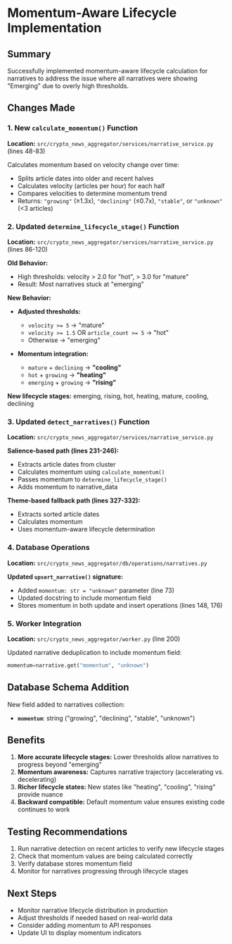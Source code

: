 # Momentum-Aware Lifecycle Implementation

## Summary
Successfully implemented momentum-aware lifecycle calculation for narratives to address the issue where all narratives were showing "Emerging" due to overly high thresholds.

## Changes Made

### 1. New `calculate_momentum()` Function
**Location:** `src/crypto_news_aggregator/services/narrative_service.py` (lines 48-83)

Calculates momentum based on velocity change over time:
- Splits article dates into older and recent halves
- Calculates velocity (articles per hour) for each half
- Compares velocities to determine momentum trend
- Returns: `"growing"` (≥1.3x), `"declining"` (≤0.7x), `"stable"`, or `"unknown"` (<3 articles)

### 2. Updated `determine_lifecycle_stage()` Function
**Location:** `src/crypto_news_aggregator/services/narrative_service.py` (lines 86-120)

**Old Behavior:**
- High thresholds: velocity > 2.0 for "hot", > 3.0 for "mature"
- Result: Most narratives stuck at "emerging"

**New Behavior:**
- **Adjusted thresholds:**
  - `velocity >= 5` → "mature"
  - `velocity >= 1.5` OR `article_count >= 5` → "hot"
  - Otherwise → "emerging"

- **Momentum integration:**
  - `mature` + `declining` → **"cooling"**
  - `hot` + `growing` → **"heating"**
  - `emerging` + `growing` → **"rising"**

**New lifecycle stages:** emerging, rising, hot, heating, mature, cooling, declining

### 3. Updated `detect_narratives()` Function
**Location:** `src/crypto_news_aggregator/services/narrative_service.py`

**Salience-based path (lines 231-246):**
- Extracts article dates from cluster
- Calculates momentum using `calculate_momentum()`
- Passes momentum to `determine_lifecycle_stage()`
- Adds momentum to narrative_data

**Theme-based fallback path (lines 327-332):**
- Extracts sorted article dates
- Calculates momentum
- Uses momentum-aware lifecycle determination

### 4. Database Operations
**Location:** `src/crypto_news_aggregator/db/operations/narratives.py`

**Updated `upsert_narrative()` signature:**
- Added `momentum: str = "unknown"` parameter (line 73)
- Updated docstring to include momentum field
- Stores momentum in both update and insert operations (lines 148, 176)

### 5. Worker Integration
**Location:** `src/crypto_news_aggregator/worker.py` (line 200)

Updated narrative deduplication to include momentum field:
```python
momentum=narrative.get("momentum", "unknown")
```

## Database Schema Addition
New field added to narratives collection:
- **`momentum`**: string ("growing", "declining", "stable", "unknown")

## Benefits

1. **More accurate lifecycle stages:** Lower thresholds allow narratives to progress beyond "emerging"
2. **Momentum awareness:** Captures narrative trajectory (accelerating vs. decelerating)
3. **Richer lifecycle states:** New states like "heating", "cooling", "rising" provide nuance
4. **Backward compatible:** Default momentum value ensures existing code continues to work

## Testing Recommendations

1. Run narrative detection on recent articles to verify new lifecycle stages
2. Check that momentum values are being calculated correctly
3. Verify database stores momentum field
4. Monitor for narratives progressing through lifecycle stages

## Next Steps

- Monitor narrative lifecycle distribution in production
- Adjust thresholds if needed based on real-world data
- Consider adding momentum to API responses
- Update UI to display momentum indicators
